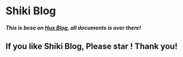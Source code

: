 # Shiki Blog

##### This is bese on [Hux Blog](https://github.com/Huxpro/huxpro.github.io), all documents is over there!

## If you like Shiki Blog, Please star ! Thank you!